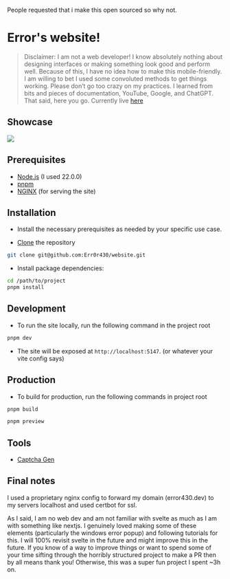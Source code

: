 People requested that i make this open sourced so why not.

# Error's website!
> Disclaimer: I am not a web developer! I know absolutely nothing about designing interfaces or making something look good and perform well. Because of this, I have no idea how to make this mobile-friendly. I am willing to bet I used some convoluted methods to get things working. Please don’t go too crazy on my practices. I learned from bits and pieces of documentation, YouTube, Google, and ChatGPT. That said, here you go.
Currently live [here](https://error430.dev)

## Showcase
![](https://cdn.discordapp.com/attachments/1313573387003625472/1332204117723971584/image.png?ex=67951004&is=6793be84&hm=056d0b24dc6db20d2cf6921630f1969ee0ab21053d61722c020da9601b30c55b&)


## Prerequisites
 * [Node.js](https://nodejs.org) (I used 22.0.0)
 * [pnpm](https://pnpm.io)
 * [NGINX](https://nginx.org) (for serving the site)

## Installation
 * Install the necessary prerequisites as needed by your specific use case.

 * [Clone](https://docs.github.com/en/repositories/creating-and-managing-repositories/cloning-a-repository) the repository
```sh
git clone git@github.com:Err0r430/website.git
```

* Install package dependencies:
```sh
cd /path/to/project
pnpm install
```
## Development
* To run the site locally, run the following command in the project root

```sh
pnpm dev
```

* The site will be exposed at `http://localhost:5147`. (or whatever your vite config says)

## Production

* To build for production, run the following commands in project root
```sh
pnpm build
```
```sh
pnpm preview
```

## Tools
* [Captcha Gen](https://usefoyer.com/tools/captcha-generator)

## Final notes
I used a proprietary nginx config to forward my domain (error430.dev) to my servers localhost and used certbot for ssl.

As I said, I am no web dev and am not familiar with svelte as much as I am with something like nextjs. I genuinely loved making some of these elements (particularly the windows error popup) and following tutorials for this. I will 100% revisit svelte in the future and might improve this in the future. If you know of a way to improve things or want to spend some of your time sifting through the horribly structured project to make a PR then by all means thank you! Otherwise, this was a super fun project I spent ~3h on. 

